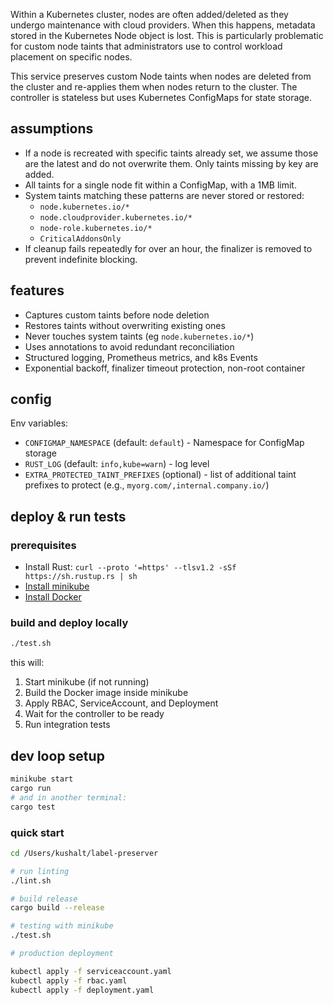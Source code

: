 Within a Kubernetes cluster, nodes are often added/deleted as they undergo maintenance with cloud providers. When this happens, metadata stored in the Kubernetes Node object is lost. This is particularly problematic for custom node taints that administrators use to control workload placement on specific nodes.

This service preserves custom Node taints when nodes are deleted from the cluster and re-applies them when nodes return to the cluster. The controller is stateless but uses Kubernetes ConfigMaps for state storage.

## assumptions
- If a node is recreated with specific taints already set, we assume those are the latest and do not overwrite them. Only taints missing by key are added.
- All taints for a single node fit within a ConfigMap, with a 1MB limit.
- System taints matching these patterns are never stored or restored:
  - `node.kubernetes.io/*`
  - `node.cloudprovider.kubernetes.io/*`
  - `node-role.kubernetes.io/*`
  - `CriticalAddonsOnly`
- If cleanup fails repeatedly for over an hour, the finalizer is removed to prevent indefinite blocking.

## features
-  Captures custom taints before node deletion
-  Restores taints without overwriting existing ones
-  Never touches system taints (eg `node.kubernetes.io/*`)
-  Uses annotations to avoid redundant reconciliation
-  Structured logging, Prometheus metrics, and k8s Events
-  Exponential backoff, finalizer timeout protection, non-root container

## config
Env variables:
- `CONFIGMAP_NAMESPACE` (default: `default`) - Namespace for ConfigMap storage
- `RUST_LOG` (default: `info,kube=warn`) - log level
- `EXTRA_PROTECTED_TAINT_PREFIXES` (optional) - list of additional taint prefixes to protect (e.g., `myorg.com/,internal.company.io/`)

## deploy & run tests
### prerequisites
- Install Rust: `curl --proto '=https' --tlsv1.2 -sSf https://sh.rustup.rs | sh`
- [Install minikube](https://minikube.sigs.k8s.io/docs/start/)
- [Install Docker](https://docs.docker.com/engine/install/)

### build and deploy locally 
```bash
./test.sh
```

this will:
1. Start minikube (if not running)
2. Build the Docker image inside minikube
3. Apply RBAC, ServiceAccount, and Deployment
4. Wait for the controller to be ready
5. Run integration tests

## dev loop setup
```bash
minikube start
cargo run
# and in another terminal:
cargo test
```

### quick start

```bash
cd /Users/kushalt/label-preserver

# run linting
./lint.sh

# build release
cargo build --release

# testing with minikube
./test.sh

# production deployment

kubectl apply -f serviceaccount.yaml
kubectl apply -f rbac.yaml
kubectl apply -f deployment.yaml
```
